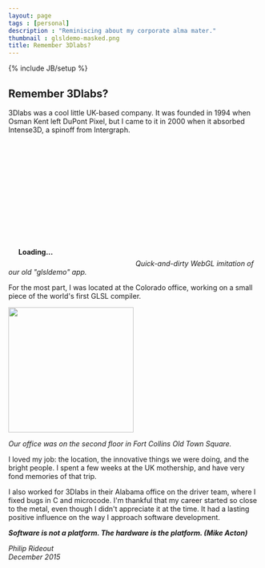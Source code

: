 ```yaml
---
layout: page
tags : [personal]
description : "Reminiscing about my corporate alma mater."
thumbnail : glsldemo-masked.png
title: Remember 3Dlabs?
---
```

{% include JB/setup %}

## Remember 3Dlabs?

3Dlabs was a cool little UK-based company.  It was founded in 1994 when Osman Kent left DuPont Pixel, but I came to it in 2000 when it absorbed Intense3D, a spinoff from Intergraph.

<div style="width:250px;height:250px;position:relative;display:inline-block">
    <div style="z-index:0;bottom:0;left:0;position:absolute;width:100%;padding:20px;font-weight:bold">
        Loading...
    </div>
    <canvas class="nice-image"  style="z-index:2;bottom:0;left:0;position:absolute;width:400px;height:300px" id="mycanvas" >
    </canvas>
</div>
<i>Quick-and-dirty WebGL imitation of our old "glsldemo" app.</i>

For the most part, I was located at the Colorado office, working on a small piece of the world's first GLSL compiler.

<img src="{{ ASSET_PATH }}/downtown.jpg" class="nice-image" style="height:250px">

<i>Our office was on the second floor in Fort Collins Old Town Square.</i>

I loved my job: the location, the innovative things we were doing, and the bright people.  I spent a few weeks at the UK mothership, and have very fond memories of that trip.

I also worked for 3Dlabs in their Alabama office on the driver team, where I fixed bugs in C and microcode.  I'm thankful that my career started so close to the metal, even though I didn't appreciate it at the time.  It had a lasting positive influence on the way I approach software development.

***Software is not a platform.  The hardware is the platform. (Mike Acton)***

<i>
Philip Rideout
<br>
December 2015
</i>

<script src="{{ ASSET_PATH }}/scripts/jquery-1.11.2.min.js"></script>
<script src="{{ ASSET_PATH }}/scripts/klein.js"></script>
<script src="{{ ASSET_PATH }}/scripts/parg.js"></script>
<script>
    var baseurl = '{{ ASSET_PATH }}/';
    new PargApp('#mycanvas', 'play', baseurl, true);
</script>

